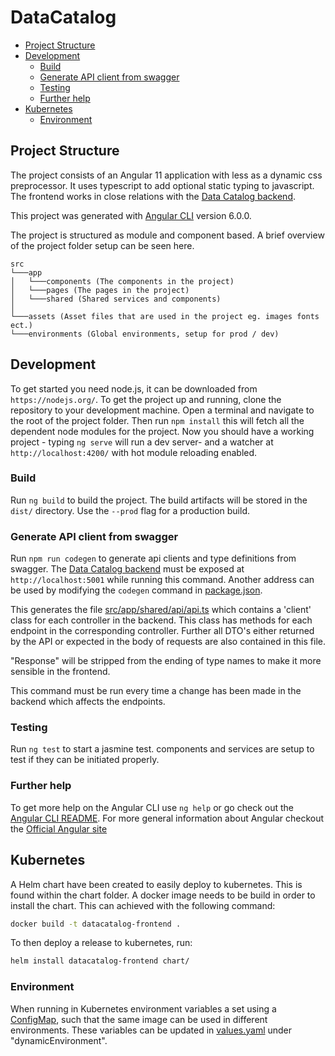# DataCatalog <!-- omit in toc --><!-- omit in toc -->

- [Project Structure](#project-structure)
- [Development](#development)
  - [Build](#build)
  - [Generate API client from swagger](#generate-api-client-from-swagger)
  - [Testing](#testing)
  - [Further help](#further-help)
- [Kubernetes](#kubernetes)
  - [Environment](#environment)

## Project Structure
The project consists of an Angular 11 application with less as a dynamic css preprocessor. 
It uses typescript to add optional static typing to javascript. The frontend works in close relations with the [Data Catalog backend](https://github.com/Open-Dataplatform/datacatalog-backend).

This project was generated with [Angular CLI](https://github.com/angular/angular-cli) version 6.0.0. 

The project is structured as module and component based. A brief overview of the project folder setup can be seen here.
```
src 
└───app
│   └───components (The components in the project)
│   └───pages (The pages in the project)
│   └───shared (Shared services and components)
│
└───assets (Asset files that are used in the project eg. images fonts ect.)
└───environments (Global environments, setup for prod / dev)
```

## Development
To get started you need node.js, it can be downloaded from `https://nodejs.org/`.
To get the project up and running, clone the repository to your development machine.
Open a terminal and navigate to the root of the project folder. Then run `npm install` this will fetch all the dependent node modules for the project.
Now you should have a working project - typing `ng serve` will run a dev server- and a watcher at `http://localhost:4200/` with hot module reloading enabled.

### Build
Run `ng build` to build the project. The build artifacts will be stored in the `dist/` directory. Use the `--prod` flag for a production build.

### Generate API client from swagger
Run `npm run codegen` to generate api clients and type definitions from swagger. The [Data Catalog backend](https://github.com/Open-Dataplatform/datacatalog-backend) must be exposed at `http://localhost:5001` while running this command. Another address can be used by modifying the `codegen` command in [package.json](package.json). 

This generates the file [src/app/shared/api/api.ts](src/app/shared/api/api.ts) which contains a 'client' class for each controller in the backend. This class has methods for each endpoint in the corresponding controller. Further all DTO's either returned by the API or expected in the body of requests are also contained in this file. 

"Response" will be stripped from the ending of type names to make it more sensible in the frontend.

This command must be run every time a change has been made in the backend which affects the endpoints.

### Testing
Run `ng test` to start a jasmine test. components and services are setup to test if they can be initiated properly.

### Further help
To get more help on the Angular CLI use `ng help` or go check out the [Angular CLI README](https://github.com/angular/angular-cli/blob/master/README.md).
For more general information about Angular checkout the [Official Angular site](https://angular.io/)

## Kubernetes
A Helm chart have been created to easily deploy to kubernetes. This is found within the chart folder. 
A docker image needs to be build in order to install the chart. This can achieved with the following command:
``` bash
docker build -t datacatalog-frontend . 
```

To then deploy a release to kubernetes, run:

``` bash
helm install datacatalog-frontend chart/
```

### Environment
When running in Kubernetes environment variables a set using a [ConfigMap](chart/templates/configmap.yaml), such that the same image can be used in different environments. These variables can be updated in [values.yaml](chart/values.yaml) under "dynamicEnvironment".